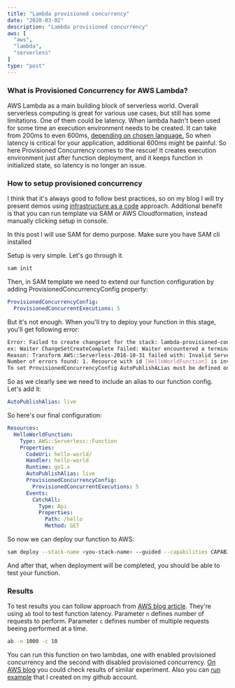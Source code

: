 ```yaml
---
title: "Lambda provisioned concurrency"
date: "2020-03-02"
description: "Lambda provisioned concurrency"
aws: [
  "aws",
  "lambda",
  "serverless"
]
type: "post"
---
```


### What is Provisioned Concurrency for AWS Lambda?

AWS Lambda as a main building block of serverless world. Overall serverless computing is great for various use cases, but still has some limitations.
One of them could be latency. When lambda hadn't been used for some time an execution environment needs to be created. It can
take from 200ms to even 600ms, [depending on chosen language.](https://levelup.gitconnected.com/aws-lambda-cold-start-language-comparisons-2019-edition-%EF%B8%8F-1946d32a0244)
So when latency is critical for your application, additional 600ms might be painful. So here Provisioned Concurrency comes to the rescue!
It creates execution environment just after function deployment, and it keeps function in initialized state, so latency is no longer an issue.


### How to setup provisioned concurrency

I think that it's always good to follow best practices, so on my blog I will try present demos using
[infrastructure as a code](https://containersonaws.com/introduction/infrastructure-as-code/) approach.
Additional benefit is that you can run template via SAM
or AWS Cloudformation, instead manually clicking setup in console.

In this post I will use SAM for demo purpose. Make sure you have SAM cli installed

Setup is very simple. Let's go through it.

```bash
sam init
```

Then, in SAM template we need to extend our function configuration by adding
ProvisionedConcurrencyConfig property:

```yaml
ProvisionedConcurrencyConfig:
  ProvisionedConcurrentExecutions: 5
```

But it's not enough. When you'll try to deploy your function in this stage, you'll get following error:

```bash
Error: Failed to create changeset for the stack: lambda-provisioned-concurrency,
ex: Waiter ChangeSetCreateComplete failed: Waiter encountered a terminal failure state Status: FAILED.
Reason: Transform AWS::Serverless-2016-10-31 failed with: Invalid Serverless Application Specification document.
Number of errors found: 1. Resource with id [HelloWorldFunction] is invalid.
To set ProvisionedConcurrencyConfig AutoPublishALias must be defined on the function...
```

So as we clearly see we need to include an alias to our function config.  Let's add it:

```yaml
AutoPublishAlias: live
```

So here's our final configuration:

```yaml
Resources:
  HelloWorldFunction:
    Type: AWS::Serverless::Function
    Properties:
      CodeUri: hello-world/
      Handler: hello-world
      Runtime: go1.x
      AutoPublishAlias: live
      ProvisionedConcurrencyConfig:
        ProvisionedConcurrentExecutions: 5
      Events:
        CatchAll:
          Type: Api
          Properties:
            Path: /hello
            Method: GET
```

So now we can deploy our function to AWS:

```bash
sam deploy --stack-name <you-stack-name> --guided --capabilities CAPABILITY_IAM
```

And after that, when deployment will be completed, you should be able to test your function.

### Results

To test results you can follow approach from [AWS blog article](https://aws.amazon.com/blogs/aws/new-provisioned-concurrency-for-lambda-functions/). They're using ```ab```
tool to test function latency. Parameter ```n``` defines number of requests to perform.
Parameter ```c``` defines number of multiple requests beeing performed at a time.

```bash
ab -n 1000 -c 10
```

You can run this function on two lambdas, one with enabled provisioned concurrency and the second with disabled provisioned concurrency.
[On AWS blog](https://aws.amazon.com/blogs/aws/new-provisioned-concurrency-for-lambda-functions/) you could check results of similar experiment.
Also you can [run example](https://github.com/wbira/reinvent2019launches/tree/master/lambda.provisioned.concurrency) that I created on my github account.
